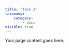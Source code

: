 ```yaml
---
title: 'Task 2'
taxonomy:
    category:
        - docs
visible: true
---
```


Your page content goes here.